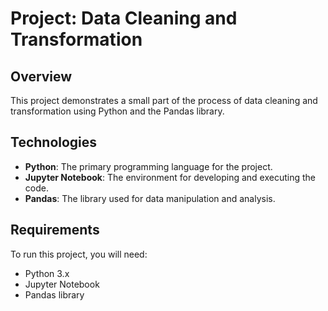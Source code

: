 # Project: Data Cleaning and Transformation

## Overview

This project demonstrates a small part of the process of data cleaning and transformation using Python and the Pandas library.

## Technologies

- **Python**: The primary programming language for the project.
- **Jupyter Notebook**: The environment for developing and executing the code.
- **Pandas**: The library used for data manipulation and analysis.

## Requirements

To run this project, you will need:

- Python 3.x
- Jupyter Notebook
- Pandas library


